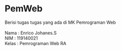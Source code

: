 # PemWeb
Berisi tugas tugas yang ada di MK Pemrograman Web
<br><br>
Nama  : Enrico Johanes.S<br>
NIM   : 119140021<br>
Kelas : Pemrograman Web RA<br>
